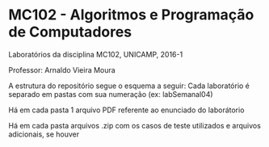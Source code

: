 # MC102 - Algoritmos e Programação de Computadores
 Laboratórios da disciplina MC102, UNICAMP, 2016-1
 
 Professor: Arnaldo Vieira Moura

A estrutura do repositório segue o esquema a seguir: Cada laboratório é separado em pastas com sua numeração (ex: labSemanal04)

Há em cada pasta 1 arquivo PDF referente ao enunciado do laborátorio

Há em cada pasta arquivos .zip com os casos de teste utilizados e arquivos adicionais, se houver
